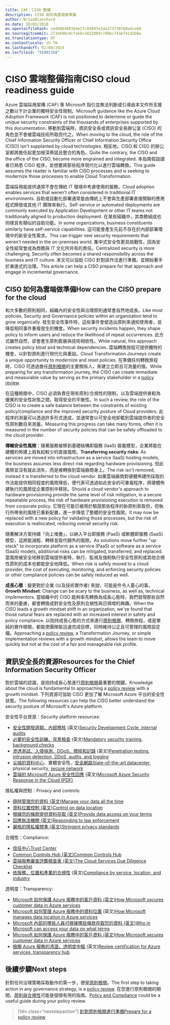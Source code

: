 ```yaml
---
title: CAF：CISO 整備
description: CISO 如何為雲端做準備
author: BrianBlanchard
ms.date: 10/03/2018
ms.openlocfilehash: cedb86488304e2fc84897e1da373730768adce66
ms.sourcegitcommit: 273e690c0cfabbc3822089c7d8bc743ef41d2b6e
ms.translationtype: HT
ms.contentlocale: zh-TW
ms.lasthandoff: 02/08/2019
ms.locfileid: "55901168"
---
```

# <a name="ciso-cloud-readiness-guide"></a><span data-ttu-id="70004-103">CISO 雲端整備指南</span><span class="sxs-lookup"><span data-stu-id="70004-103">CISO cloud readiness guide</span></span>

<span data-ttu-id="70004-104">Azure 雲端採用架構 (CAF) 等 Microsoft 指引並無法判斷或引導由本文件所支援之數以千計企業的獨特安全性限制。</span><span class="sxs-lookup"><span data-stu-id="70004-104">Microsoft guidance like the Azure Cloud Adoption Framework (CAF) is not positioned to determine or guide the unique security constraints of the thousands of enterprises supported by this documentation.</span></span> <span data-ttu-id="70004-105">移動到雲端時，資訊安全長或資訊安全長辦公室 (CISO) 的角色並不會被雲端技術所取而代之。</span><span class="sxs-lookup"><span data-stu-id="70004-105">When moving to the cloud, the role of the Chief Information Security Officer or Chief Information Security Office (CISO) isn't supplanted by cloud technologies.</span></span> <span data-ttu-id="70004-106">相反地，CISO 和 CISO 的辦公室都將擔任起更加根深蒂固且整合的角色。</span><span class="sxs-lookup"><span data-stu-id="70004-106">Quite the contrary, the CISO and the office of the CISO, become more engrained and integrated.</span></span> <span data-ttu-id="70004-107">本指南假設讀者已熟悉 CISO 程序，並想要將那些程序現代化以進行雲端轉換。</span><span class="sxs-lookup"><span data-stu-id="70004-107">This guide assumes the reader is familiar with CISO processes and is seeking to modernize those processes to enable Cloud Transformation.</span></span>

<span data-ttu-id="70004-108">雲端採用能提供通常不會在傳統 IT 環境中考慮使用的服務。</span><span class="sxs-lookup"><span data-stu-id="70004-108">Cloud adoption enables services that weren't often considered in traditional IT environments.</span></span> <span data-ttu-id="70004-109">自助或自動化部署通常是由傳統上不會與生產部署直接關聯的應用程式開發或其他 IT 團隊來執行。</span><span class="sxs-lookup"><span data-stu-id="70004-109">Self-service or automated deployments are commonly executed by Application Development or other IT teams not traditionally aligned to production deployment.</span></span> <span data-ttu-id="70004-110">在某些組織中，其商務組成也同樣具有類似的自助功能。</span><span class="sxs-lookup"><span data-stu-id="70004-110">In some organizations, business constituents similarly have self-service capabilities.</span></span> <span data-ttu-id="70004-111">這可能會產生先前不存在於內部部署環境中的新安全性需求。</span><span class="sxs-lookup"><span data-stu-id="70004-111">This can trigger new security requirements that weren't needed in the on-premises world.</span></span> <span data-ttu-id="70004-112">集中式安全性更具挑戰性，因為安全性經常會成為商務與 IT 文化所共有的責任。</span><span class="sxs-lookup"><span data-stu-id="70004-112">Centralized security is more challenging, Security often becomes a shared responsibility across the business and IT culture.</span></span> <span data-ttu-id="70004-113">本文可以協助 CISO 針對該作法進行準備，並開始著手於漸進式的治理。</span><span class="sxs-lookup"><span data-stu-id="70004-113">This article can help a CISO prepare for that approach and engage in incremental governance.</span></span>

## <a name="how-can-the-ciso-prepare-for-the-cloud"></a><span data-ttu-id="70004-114">CISO 如何為雲端做準備</span><span class="sxs-lookup"><span data-stu-id="70004-114">How can the CISO prepare for the cloud</span></span>

<span data-ttu-id="70004-115">和大多數的原則相同，組織內的安全性與治理原則通常會自然地成長。</span><span class="sxs-lookup"><span data-stu-id="70004-115">Like most policies, Security and Governance policies within an organization tend to grow organically.</span></span> <span data-ttu-id="70004-116">發生安全性事件時，這些事件會塑造出原則來通知使用者，並降低相同事件重複發生的機會。</span><span class="sxs-lookup"><span data-stu-id="70004-116">When security incidents happen, they shape policy to inform users and reduce the likelihood of repeat occurrences.</span></span> <span data-ttu-id="70004-117">此方式雖然自然，卻會產生原則膨脹與技術相依性。</span><span class="sxs-lookup"><span data-stu-id="70004-117">While natural, this approach creates policy bloat and technical dependencies.</span></span> <span data-ttu-id="70004-118">雲端轉換旅程可提供獨特的機會，以針對原則進行現代化與重設。</span><span class="sxs-lookup"><span data-stu-id="70004-118">Cloud Transformation Journeys create a unique opportunity to modernize and reset policies.</span></span> <span data-ttu-id="70004-119">在準備任何轉換旅程時，CISO 可透過擔任[原則檢閱](./what-is-a-cloud-policy-review.md)的主要關係人，來建立立即且可測量的值。</span><span class="sxs-lookup"><span data-stu-id="70004-119">While preparing for any transformation journey, the CISO can create immediate and measurable value by serving as the primary stakeholder in a [policy review](./what-is-a-cloud-policy-review.md).</span></span>

<span data-ttu-id="70004-120">在這種檢閱中，CISO 必須負責在現有原則/合規性的限制，以及雲端提供者較為優異的安全性狀態之間，取得安全的平衡性。</span><span class="sxs-lookup"><span data-stu-id="70004-120">In such a review, the role of the CISO is to create a safe balance between the constraints of existing policy/compliance and the improved security posture of Cloud providers.</span></span> <span data-ttu-id="70004-121">此程序的測量可以透過許多形式達成，並通常會以可安全地卸載到雲端提供者的安全性原則數目來測量。</span><span class="sxs-lookup"><span data-stu-id="70004-121">Measuring this progress can take many forms, often it is measured in the number of security policies that can be safely offloaded to the cloud provider.</span></span>

<span data-ttu-id="70004-122">**傳輸安全性風險**：隨著服務被移到基礎結構即服務 (IaaS) 裝載模型，企業將能在硬體的佈建上肩負起較少的直接風險。</span><span class="sxs-lookup"><span data-stu-id="70004-122">**Transferring security risks**: As services are moved into infrastructure as a service (IaaS) hosting models, the business assumes less direct risk regarding hardware provisioning.</span></span> <span data-ttu-id="70004-123">但此風險並沒有就此消失，而是被轉換到雲端廠商身上。</span><span class="sxs-lookup"><span data-stu-id="70004-123">The risk isn't removed, instead it is transferred to the cloud vendor.</span></span> <span data-ttu-id="70004-124">如果雲端廠商對硬體佈建所採取的作法能提供相同程度的風險降低，便代表可透過如此安全的可重複程序，將硬體佈建執行的風險從企業原則中移除。</span><span class="sxs-lookup"><span data-stu-id="70004-124">Should a cloud vendor's approach to hardware provisioning provide the same level of risk mitigation, in a secure repeatable process, the risk of hardware provisioning execution is removed from corporate policy.</span></span> <span data-ttu-id="70004-125">它現在可能已被用於驗證那些程序的新原則索取但，但執行所帶來的風險已重新配置，進一步降低了整體的安全性風險。</span><span class="sxs-lookup"><span data-stu-id="70004-125">It may now be replaced with a new policy for validating those processes, but the risk of execution is reallocated, reducing overall security risk.</span></span>

<span data-ttu-id="70004-126">隨著解決方案持續「向上堆疊」，以納入平台即服務 (PaaS) 或軟體即服務 (SaaS) 模型，這將能減輕、轉移並取代額外的風險。</span><span class="sxs-lookup"><span data-stu-id="70004-126">As solutions move further "up stack" to incorporate platform as a service (PaaS) or software as a service (SaaS) models, additional risks can be mitigated, transferred, and replaced.</span></span> <span data-ttu-id="70004-127">當風險被安全地移到雲端提供者時，執行、監視及強制執行安全性原則或其他合規性原則的成本也都能安全地降低。</span><span class="sxs-lookup"><span data-stu-id="70004-127">When risk is safely moved to a cloud provider, the cost of executing, monitoring, and enforcing security policies or other compliance policies can be safely reduced as well.</span></span>

<span data-ttu-id="70004-128">**成長心態**：變更對於企業 (以及技術實作者) 來說，可能是件令人憂心的事。</span><span class="sxs-lookup"><span data-stu-id="70004-128">**Growth Mindset**: Change can be scary to the business, as well as, technical implementors.</span></span> <span data-ttu-id="70004-129">當組織中的 CISO 能夠率先轉換為成長心態時，我們發現那些自然而來的憂慮，都會轉換成對安全性及原則合規性與日俱增的興趣。</span><span class="sxs-lookup"><span data-stu-id="70004-129">When the CISO leads a growth mindset shift in an organization, we've found that those natural fears are replaced with an increased interest in safety and policy compliance.</span></span> <span data-ttu-id="70004-130">以抱持成長心態的方式來進行[原則檢閱](./what-is-a-cloud-policy-review.md)、轉換旅程，或是單純的實作檢閱，都能使團隊能迅速完成目標，同時維持公正且可管理的風險設定檔。</span><span class="sxs-lookup"><span data-stu-id="70004-130">Approaching a [policy review](./what-is-a-cloud-policy-review.md), a Transformation Journey, or simple implementation reviews with a growth mindset, allows the team to move quickly but not at the cost of a fair and manageable risk profile.</span></span>

## <a name="resources-for-the-chief-information-security-officer"></a><span data-ttu-id="70004-131">資訊安全長的資源</span><span class="sxs-lookup"><span data-stu-id="70004-131">Resources for the Chief Information Security Officer</span></span>

<span data-ttu-id="70004-132">對於雲端的認識，是抱持成長心態進行[原則檢閱](./what-is-a-cloud-policy-review.md)最重要的關鍵。</span><span class="sxs-lookup"><span data-stu-id="70004-132">Knowledge about the cloud is fundamental to approaching a [policy review](./what-is-a-cloud-policy-review.md) with a growth mindset.</span></span> <span data-ttu-id="70004-133">下列資源可協助 CISO 更加了解 Microsoft Azure 平台的安全性狀態。</span><span class="sxs-lookup"><span data-stu-id="70004-133">The following resources can help the CISO better understand the security posture of Microsoft's Azure platform.</span></span>

<span data-ttu-id="70004-134">安全性平台資源：</span><span class="sxs-lookup"><span data-stu-id="70004-134">Security platform resources:</span></span>

* <span data-ttu-id="70004-135">[安全性開發週期、內部稽核](https://www.microsoft.com/sdl/) \(英文\)</span><span class="sxs-lookup"><span data-stu-id="70004-135">[Security Development Cycle, internal audits](https://www.microsoft.com/sdl/)</span></span>
* <span data-ttu-id="70004-136">[必要的安全性訓練、背景檢查](https://downloads.cloudsecurityalliance.org/star/self-assessment/StandardResponsetoRequestforInformationWindowsAzureSecurityPrivacy.docx) \(英文\)</span><span class="sxs-lookup"><span data-stu-id="70004-136">[Mandatory security training, background checks](https://downloads.cloudsecurityalliance.org/star/self-assessment/StandardResponsetoRequestforInformationWindowsAzureSecurityPrivacy.docx)</span></span>
* <span data-ttu-id="70004-137">[滲透測試、入侵偵測、DDoS、稽核和記錄](https://www.microsoft.com/trustcenter/Security/AuditingAndLogging) \(英文\)</span><span class="sxs-lookup"><span data-stu-id="70004-137">[Penetration testing, intrusion detection, DDoS, audits, and logging](https://www.microsoft.com/trustcenter/Security/AuditingAndLogging)</span></span>
* <span data-ttu-id="70004-138">[尖端的資料中心](https://www.microsoft.com/cloud-platform/global-datacenters)、實體安全性、[安全網路](/azure/security/security-network-overview)</span><span class="sxs-lookup"><span data-stu-id="70004-138">[State-of-the-art datacenter](https://www.microsoft.com/cloud-platform/global-datacenters), physical security, [secure network](/azure/security/security-network-overview)</span></span>
* <span data-ttu-id="70004-139">[雲端的 Microsoft Azure 安全性回應](http://aka.ms/SecurityResponsePaper) \(英文\)</span><span class="sxs-lookup"><span data-stu-id="70004-139">[Microsoft Azure Security Response in the Cloud (PDF)](http://aka.ms/SecurityResponsePaper)</span></span>

<span data-ttu-id="70004-140">隱私權與控制：</span><span class="sxs-lookup"><span data-stu-id="70004-140">Privacy and controls:</span></span>

* [<span data-ttu-id="70004-141">隨時管理您的資料 (英文)</span><span class="sxs-lookup"><span data-stu-id="70004-141">Manage your data all the time</span></span>](https://www.microsoft.com/trustcenter/Privacy/You-own-your-data)
* [<span data-ttu-id="70004-142">資料位置控制 (英文)</span><span class="sxs-lookup"><span data-stu-id="70004-142">Control on data location</span></span>](https://www.microsoft.com/trustcenter/Privacy/Where-your-data-is-located)
* [<span data-ttu-id="70004-143">根據您的條款提供資料存取 (英文)</span><span class="sxs-lookup"><span data-stu-id="70004-143">Provide data access on your terms</span></span>](https://www.microsoft.com/trustcenter/Privacy/Who-can-access-your-data-and-on-what-terms)
* [<span data-ttu-id="70004-144">回應執法機關 (英文)</span><span class="sxs-lookup"><span data-stu-id="70004-144">Responding to law enforcement</span></span>](https://www.microsoft.com/trustcenter/Privacy/Responding-to-govt-agency-requests-for-customer-data)
* [<span data-ttu-id="70004-145">嚴格的隱私權標準 (英文)</span><span class="sxs-lookup"><span data-stu-id="70004-145">Stringent privacy standards</span></span>](https://www.microsoft.com/TrustCenter/Privacy/We-set-and-adhere-to-stringent-standards)

<span data-ttu-id="70004-146">合規性：</span><span class="sxs-lookup"><span data-stu-id="70004-146">Compliance:</span></span>

* [<span data-ttu-id="70004-147">信任中心</span><span class="sxs-lookup"><span data-stu-id="70004-147">Trust Center</span></span>](https://www.microsoft.com/trustcenter/default.aspx)
* [<span data-ttu-id="70004-148">Common Controls Hub (英文)</span><span class="sxs-lookup"><span data-stu-id="70004-148">Common Controls Hub</span></span>](https://www.microsoft.com/trustcenter/Common-Controls-Hub)
* [<span data-ttu-id="70004-149">雲端服務審查評鑑檢查表 (英文)</span><span class="sxs-lookup"><span data-stu-id="70004-149">The Cloud Services Due Diligence Checklist</span></span>](https://www.microsoft.com/trustcenter/Compliance/Due-Diligence-Checklist)
* <span data-ttu-id="70004-150">[依服務、位置和產業的合規性](https://www.microsoft.com/trustcenter/Compliance/default.aspx) \(英文\)</span><span class="sxs-lookup"><span data-stu-id="70004-150">[Compliance by service, location, and industry](https://www.microsoft.com/trustcenter/Compliance/default.aspx)</span></span>

<span data-ttu-id="70004-151">透明度：</span><span class="sxs-lookup"><span data-stu-id="70004-151">Transparency:</span></span>

* [<span data-ttu-id="70004-152">Microsoft 如何保護 Azure 服務中的客戶資料 (英文)</span><span class="sxs-lookup"><span data-stu-id="70004-152">How Microsoft secures customer data in Azure services</span></span>](https://www.microsoft.com/trustcenter/Transparency/default.aspx)
* <span data-ttu-id="70004-153">[Microsoft 如何管理 Azure 服務中的資料位置](http://azuredatacentermap.azurewebsites.net/) \(英文\)</span><span class="sxs-lookup"><span data-stu-id="70004-153">[How Microsoft manages data location in Azure services](http://azuredatacentermap.azurewebsites.net/)</span></span>
* [<span data-ttu-id="70004-154">Microsoft 內部的哪些人員可根據哪些條款存取您的資料 (英文)</span><span class="sxs-lookup"><span data-stu-id="70004-154">Who in Microsoft can access your data on what terms</span></span>](https://www.microsoft.com/trustcenter/Privacy/Who-can-access-your-data-and-on-what-terms)
* [<span data-ttu-id="70004-155">Microsoft 如何保護 Azure 服務中的客戶資料 (英文)</span><span class="sxs-lookup"><span data-stu-id="70004-155">How Microsoft secures customer data in Azure services</span></span>](https://www.microsoft.com/trustcenter/Transparency/default.aspx)
* <span data-ttu-id="70004-156">[檢閱 Azure 服務的憑證、透明度中樞](https://www.microsoft.com/trustcenter/Compliance/default.aspx) \(英文\)</span><span class="sxs-lookup"><span data-stu-id="70004-156">[Review certification for Azure services, transparency hub](https://www.microsoft.com/trustcenter/Compliance/default.aspx)</span></span>

## <a name="next-steps"></a><span data-ttu-id="70004-157">後續步驟</span><span class="sxs-lookup"><span data-stu-id="70004-157">Next steps</span></span>

<span data-ttu-id="70004-158">針對任何治理策略採取動作的第一步，便是[原則檢閱](./what-is-a-cloud-policy-review.md)。</span><span class="sxs-lookup"><span data-stu-id="70004-158">The first step to taking action in any governance strategy, is a [policy review](./what-is-a-cloud-policy-review.md).</span></span> <span data-ttu-id="70004-159">在您進行原則檢閱的期間，[原則與合規性](./overview.md)可能是個很有用的指南。</span><span class="sxs-lookup"><span data-stu-id="70004-159">[Policy and Compliance](./overview.md) could be a useful guide during your policy review.</span></span>

> [!div class="nextstepaction"]
> [<span data-ttu-id="70004-160">針對原則檢閱進行準備</span><span class="sxs-lookup"><span data-stu-id="70004-160">Prepare for a policy review</span></span>](./what-is-a-cloud-policy-review.md)